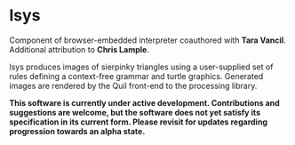 # lsys

Component of browser-embedded interpreter coauthored with **Tara Vancil**. Additional attribution to **Chris Lample**.

lsys produces images of sierpinky triangles using a user-supplied set of rules defining a context-free grammar and turtle graphics. Generated images are rendered by the Quil front-end to the processing library.

**This software is currently under active development. Contributions and suggestions are welcome, but the software does not yet satisfy its specification in its current form. Please revisit for updates regarding progression towards an alpha state.**
